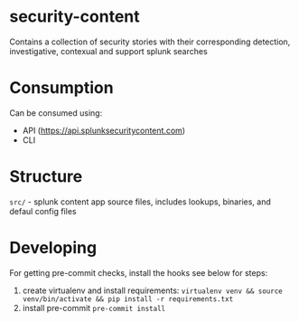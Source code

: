 # security-content
Contains a collection of security stories with their corresponding detection, investigative, contexual and support splunk searches

# Consumption
Can be consumed using:
* API (https://api.splunksecuritycontent.com)
* CLI

# Structure
`src/` - splunk content app source files, includes lookups, binaries, and defaul config files

# Developing

For getting pre-commit checks, install the hooks see below for steps:
1. create virtualenv and install requirements: `virtualenv venv && source venv/bin/activate && pip install -r requirements.txt`
2. install pre-commit `pre-commit install`
